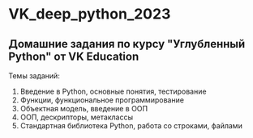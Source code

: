 # VK_deep_python_2023
## Домашние  задания по курсу "Углубленный Python"  от VK Education
Темы заданий:
  1. Введение в Python, основные понятия, тестирование
  2. Функции, функциональное программирование
  3. Объектная модель, введение в ООП
  4. ООП, дескрипторы, метаклассы
  5. Стандартная библиотека Python, работа со строками, файлами
